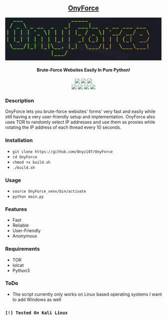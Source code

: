 <h2 align="center"><u>OnyForce</u></h2>

![Brute-Force Websites Easily In Pure Python!](https://raw.githubusercontent.com/Onyz107/OnyForce/master/img/image.png?token=GHSAT0AAAAAACPLDTBCLTYI647PUH3FOSFOZP2ZLWQ)
<h4 align="center"> Brute-Force Websites Easily In Pure Python! </h4>

<p align="center">
    <img src="https://img.shields.io/github/stars/Onyz107/OnyForce?style=for-the-badge&color=orange">
    <img src="https://img.shields.io/github/license/Onyz107/OnyForce?style=for-the-badge&color=blue">
    <img src="https://img.shields.io/github/issues/Onyz107/OnyForce?style=for-the-badge&color=red">
<br>
    <img src="https://img.shields.io/badge/Author-Zeid Asseh-magenta?style=flat-square">
    <img src="https://img.shields.io/badge/Maintained-Yes-cyan?style=flat-square">
    <img src="https://img.shields.io/badge/Made%20In-Türkiye-green?style=flat-square">
    <img src="https://img.shields.io/badge/Written%20In-Python-blue?style=flat-square">
</p>

### Description
OnyForce lets you brute-force websites' forms' very fast and easily while still having a very user-friendly setup and implementation. OnyForce also uses TOR to randomly select IP addresses and use them as proxies while rotating the IP address of each thread every 10 seconds.

### Installation
 - `git clone https://github.com/Onyz107/OnyForce`
 - `cd OnyForce`
 - `chmod +x build.sh`
 - `./build.sh`

### Usage
 - `source OnyForce_venv/bin/activate`
 - `python main.py`

### Features
 - Fast
 - Reliable
 - User-Friendly
 - Anonymous

### Requirements
 - TOR
 - lolcat
 - Python3

### ToDo
 - The script currently only works on Linux based operating systems I want to add Windows as well



### `[!] Tested On Kali Linux`


